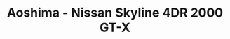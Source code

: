 ---
layout: product
title: "Aoshima - Nissan Skyline 4DR 2000 GT-X"
price: "TBA" 
desc: "N/A"
img_path: "/assets/img/AO42717.webp"
brand: "N/A"
available: false
special_offer: false
new: false
soon: false
cat: "010000"
subcat: "013700"
subsubcat: "0N/A"
sifra: "AO42717"
popular: false
spec: false
---